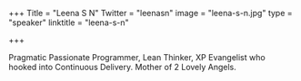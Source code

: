 +++
Title = "Leena S N"
Twitter = "leenasn"
image = "leena-s-n.jpg"
type = "speaker"
linktitle = "leena-s-n"

+++

Pragmatic Passionate Programmer, Lean Thinker, XP Evangelist who hooked into Continuous Delivery. Mother of 2 Lovely Angels.
